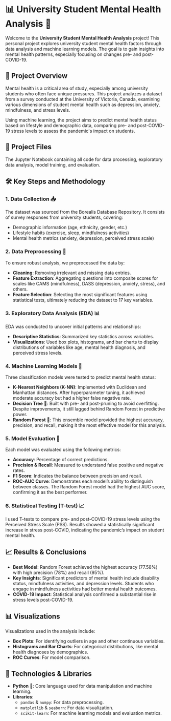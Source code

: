 # 📊 University Student Mental Health Analysis 🧠

Welcome to the **University Student Mental Health Analysis** project! This personal project explores university student mental health factors through data analysis and machine learning models. The goal is to gain insights into mental health patterns, especially focusing on changes pre- and post-COVID-19.


## 📜 Project Overview

Mental health is a critical area of study, especially among university students who often face unique pressures. This project analyzes a dataset from a survey conducted at the University of Victoria, Canada, examining various dimensions of student mental health such as depression, anxiety, mindfulness, and stress levels. 

Using machine learning, the project aims to predict mental health status based on lifestyle and demographic data, comparing pre- and post-COVID-19 stress levels to assess the pandemic's impact on students.

## 📁 Project Files

 The Jupyter Notebook containing all code for data processing, exploratory data analysis, model training, and evaluation.


## 🛠️ Key Steps and Methodology

### 1. Data Collection 📥

The dataset was sourced from the Borealis Database Repository. It consists of survey responses from university students, covering:
   - Demographic information (age, ethnicity, gender, etc.)
   - Lifestyle habits (exercise, sleep, mindfulness activities)
   - Mental health metrics (anxiety, depression, perceived stress scale)

### 2. Data Preprocessing 🧹

To ensure robust analysis, we preprocessed the data by:
   - **Cleaning**: Removing irrelevant and missing data entries.
   - **Feature Extraction**: Aggregating questions into composite scores for scales like CAMS (mindfulness), DASS (depression, anxiety, stress), and others.
   - **Feature Selection**: Selecting the most significant features using statistical tests, ultimately reducing the dataset to 17 key variables.

### 3. Exploratory Data Analysis (EDA) 📊

EDA was conducted to uncover initial patterns and relationships:
   - **Descriptive Statistics**: Summarized key statistics across variables.
   - **Visualizations**: Used box plots, histograms, and bar charts to display distributions of variables like age, mental health diagnosis, and perceived stress levels.

### 4. Machine Learning Models 🧠

Three classification models were tested to predict mental health status:
   - **K-Nearest Neighbors (K-NN)**: Implemented with Euclidean and Manhattan distances. After hyperparameter tuning, it achieved moderate accuracy but had a higher false negative rate.
   - **Decision Tree** 🌳: Built with pre- and post-pruning to avoid overfitting. Despite improvements, it still lagged behind Random Forest in predictive power.
   - **Random Forest** 🌲: This ensemble model provided the highest accuracy, precision, and recall, making it the most effective model for this analysis.

### 5. Model Evaluation 🧮

Each model was evaluated using the following metrics:
   - **Accuracy**: Percentage of correct predictions.
   - **Precision & Recall**: Measured to understand false positive and negative rates.
   - **F1 Score**: Indicates the balance between precision and recall.
   - **ROC-AUC Curve**: Demonstrates each model’s ability to distinguish between classes. The Random Forest model had the highest AUC score, confirming it as the best performer.

### 6. Statistical Testing (T-test) 📈

I used T-tests to compare pre- and post-COVID-19 stress levels using the Perceived Stress Scale (PSS). Results showed a statistically significant increase in stress post-COVID, indicating the pandemic’s impact on student mental health.

## 📈 Results & Conclusions

- **Best Model**: Random Forest achieved the highest accuracy (77.58%) with high precision (78%) and recall (95%).
- **Key Insights**: Significant predictors of mental health include disability status, mindfulness activities, and depression levels. Students who engage in mindfulness activities had better mental health outcomes.
- **COVID-19 Impact**: Statistical analysis confirmed a substantial rise in stress levels post-COVID-19.

## 📊 Visualizations

Visualizations used in the analysis include:
   - **Box Plots**: For identifying outliers in age and other continuous variables.
   - **Histograms and Bar Charts**: For categorical distributions, like mental health diagnoses by demographics.
   - **ROC Curves**: For model comparison.

## 🔧 Technologies & Libraries

- **Python** 🐍: Core language used for data manipulation and machine learning.
- **Libraries**:
   - `pandas` & `numpy`: For data preprocessing.
   - `matplotlib` & `seaborn`: For data visualization.
   - `scikit-learn`: For machine learning models and evaluation metrics.


